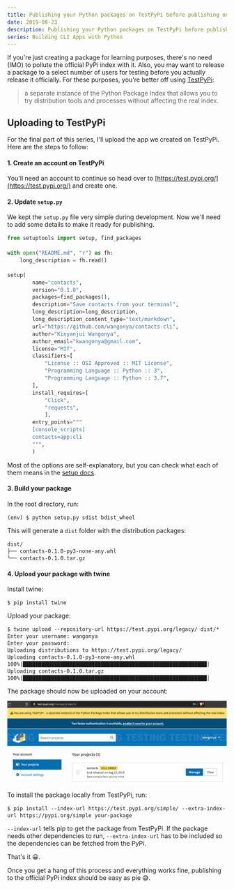 ```yaml
---
title: Publishing your Python packages on TestPyPi before publishing on PyPi
date: 2019-08-23
description: Publishing your Python packages on TestPyPi before publishing on PyPi
series: Building CLI Apps with Python
---
```


If you're just creating a package for learning purposes, there's no need (IMO) to pollute the official PyPi index with it. Also, you may want to release a package to a select number of users for testing before you actually release it officially. For these purposes, you're better off using [TestPyPi](https://test.pypi.org/):

> a separate instance of the Python Package Index that allows you to try distribution tools and processes without affecting the real index.

## Uploading to TestPyPi
For the final part of this series, I'll upload the app we created on TestPyPi. Here are the steps to follow:

#### 1. Create an account on TestPyPi
You'll need an account to continue so head over to [https://test.pypi.org/](https://test.pypi.org/) and create one.

#### 2. Update `setup.py`
We kept the `setup.py` file very simple during development. Now we'll need to add some details to make it ready for publishing.

```python
from setuptools import setup, find_packages

with open("README.md", "r") as fh:
    long_description = fh.read()

setup(
        name="contacts",
        version="0.1.0",
        packages=find_packages(),
        description="Save contacts from your terminal",
        long_description=long_description,
        long_description_content_type="text/markdown",
        url="https://github.com/wangonya/contacts-cli",
        author="Kinyanjui Wangonya",
        author_email="kwangonya@gmail.com",
        license="MIT",
        classifiers=[
            "License :: OSI Approved :: MIT License",
            "Programming Language :: Python :: 3",
            "Programming Language :: Python :: 3.7",
        ],
        install_requires=[
            "Click",
            "requests",
            ],
        entry_points="""
        [console_scripts]
        contacts=app:cli
        """,
        )

```

Most of the options are self-explanatory, but you can check what each of them means in the [setup docs](https://setuptools.readthedocs.io/en/latest/setuptools.html#new-and-changed-setup-keywords).


#### 3. Build your package
In the root directory, run:

```
(env) $ python setup.py sdist bdist_wheel
```

This will generate a `dist` folder with the distribution packages:

```
dist/
├── contacts-0.1.0-py3-none-any.whl
└── contacts-0.1.0.tar.gz
```

#### 4. Upload your package with twine
Install twine:

```
$ pip install twine
```

Upload your package:

```
$ twine upload --repository-url https://test.pypi.org/legacy/ dist/*
Enter your username: wangonya
Enter your password:
Uploading distributions to https://test.pypi.org/legacy/
Uploading contacts-0.1.0-py3-none-any.whl
100%|███████████████████████████████████████████████████████████|
Uploading contacts-0.1.0.tar.gz
100%|███████████████████████████████████████████████████████████|
```

The package should now be uploaded on your account:

![TestPyPi projects](images/testpypi.png)

To install the package locally from TestPyPi, run:

```
$ pip install --index-url https://test.pypi.org/simple/ --extra-index-url https://pypi.org/simple your-package
```

`--index-url` tells pip to get the package from TestPyPi. If the package needs other dependencies to run, `--extra-index-url` has to be included so the dependencies can be fetched from the PyPi.

That's it 😀.

Once you get a hang of this process and everything works fine, publishing to the official PyPi index should be easy as pie 😅.
